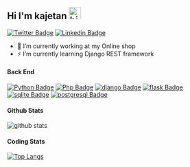 ## Hi I'm kajetan <img src="https://user-images.githubusercontent.com/1303154/88677602-1635ba80-d120-11ea-84d8-d263ba5fc3c0.gif" width="28px" height="28px" alt="hi">


[![Twitter Badge](https://img.shields.io/badge/-@Kajo-1ca0f1?style=flat&labelColor=1ca0f1&logo=twitter&logoColor=white&link=https://twitter.com/KajoBackDev)](https://twitter.com/KajoBackDev) [![Linkedin Badge](https://img.shields.io/badge/-Kajetan-0e76a8?style=flat&labelColor=0e76a8&logo=linkedin&logoColor=white)](https://www.linkedin.com/in/kajetan-dyrcz/) 


- 🔭 I’m currently working at my Online shop
- ⚡ I’m currently learning Django REST framework

#### Back End

[![Python Badge](https://img.shields.io/badge/Python-14354C?style=for-the-badge&logo=python&logoColor=white)](#)
[![Php Badge](https://img.shields.io/badge/PHP-777BB4?style=for-the-badge&logo=php&logoColor=white)](#) 
[![django Badge](https://img.shields.io/badge/Django-092E20?style=for-the-badge&logo=django&logoColor=white)](#) 
[![flask Badge](https://img.shields.io/badge/Flask-000000?style=for-the-badge&logo=flask&logoColor=white)](#) 
[![sqlite Badge](https://img.shields.io/badge/SQLite-07405E?style=for-the-badge&logo=sqlite&logoColor=white)](#)
[![postgresql Badge](https://img.shields.io/badge/PostgreSQL-316192?style=for-the-badge&logo=postgresql&logoColor=white)](#)



#### Github Stats

![github stats](https://github-readme-stats.vercel.app/api?username=Kajo-dev&count_private=true&theme=merko&hide=contribs,prs)


#### Coding Stats

[![Top Langs](https://github-readme-stats.vercel.app/api/top-langs/?username=Kajo-dev&layout&theme=merko)](https://github.com/anuraghazra/github-readme-stats)



